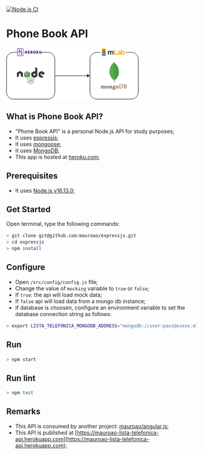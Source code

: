 [![Node.js CI](https://github.com/mauroao/expressjs/actions/workflows/node.js.yml/badge.svg)](https://github.com/mauroao/expressjs/actions/workflows/node.js.yml)
# Phone Book API

[![ExpressJS](https://raw.githubusercontent.com/mauroao/expressjs/master/docs/diagrama.draw.io.png)](https://mauroao-lista-telefonica-api.herokuapp.com)

## What is Phone Book API?

- "Phone Book API" is a personal Node.js API for study purposes;
- It uses [expressjs](https://expressjs.com);
- It uses [mongoose](http://mongoosejs.com);
- It uses [MongoDB](https://www.mongodb.com);
- This app is hosted at [heroku.com](https://www.heroku.com);

## Prerequisites 

- It uses [Node.js v16.13.0](http://nodejs.org);

## Get Started

Open terminal, type the following commands:
```bash
> git clone git@github.com:mauroao/expressjs.git
> cd expressjs
> npm install
```

## Configure

- Open `/src/config/config.js` file;
- Change the value of `mocking` variable to `true` or `false`;
- If `true`: the api will load mock data; 
- If `false` api will load data from a mongo db instance;
- If database is choosen, configure an environment variable to set the database connection string as follows: 

```bash
> export LISTA_TELEFONICA_MONGODB_ADDRESS="mongodb://user:pass@xxxxx.mlab.com:45357/lista-telefonica"
``` 

## Run
```bash
> npm start
```

## Run lint 

```bash
> npm test
```

## Remarks

* This API is consumed by another project: [mauroao/angular.js](https://github.com/mauroao/angular.js);
* This API is published at [https://mauroao-lista-telefonica-api.herokuapp.com](https://mauroao-lista-telefonica-api.herokuapp.com);
